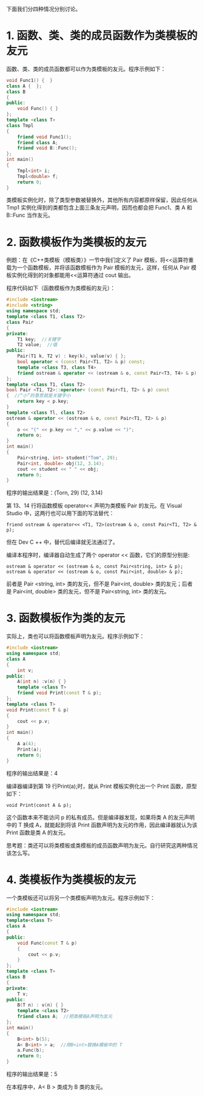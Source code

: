 下面我们分四种情况分别讨论。

# 1. 函数、类、类的成员函数作为类模板的友元

函数、类、类的成员函数都可以作为类模板的友元。程序示例如下：

```c++
void Func1() {  }
class A {  };
class B
{
public:
    void Func() { }
};
template <class T>
class Tmpl
{
    friend void Func1();
    friend class A;
    friend void B::Func();
};
int main()
{
    Tmpl<int> i;
    Tmpl<double> f;
    return 0;
}
```

类模板实例化时，除了类型参数被替换外，其他所有内容都原样保留，因此任何从 Tmp1 实例化得到的类都包含上面三条友元声明，因而也都会把 Func1、类 A 和 B::Func 当作友元。

# 2. 函数模板作为类模板的友元

例题：在《C++类模板（模板类）》一节中我们定义了 Pair 模板，将<<运算符重载为一个函数模板，并将该函数模板作为 Pair 模板的友元，这样，任何从 Pair 模板实例化得到的对象都能用<<运算符通过 cout 输出。

程序代码如下（函数模板作为类模板的友元）：

```c++
#include <iostream>
#include <string>
using namespace std;
template <class T1, class T2>
class Pair
{
private:
    T1 key;  //关键字
    T2 value;  //值
public:
    Pair(T1 k, T2 v) : key(k), value(v) { };
    bool operator < (const Pair<T1, T2> & p) const;
    template <class T3, class T4>
    friend ostream & operator << (ostream & o, const Pair<T3, T4> & p);
};
template <class T1, class T2>
bool Pair <T1, T2>::operator< (const Pair<T1, T2> & p) const
{  //“小”的意思就是关键字小
    return key < p.key;
}
template <class Tl, class T2>
ostream & operator << (ostream & o, const Pair<T1, T2> & p)
{
    o << "(" << p.key << "," << p.value << ")";
    return o;
}
int main()
{
    Pair<string, int> student("Tom", 29);
    Pair<int, double> obj(12, 3.14);
    cout << student << " " << obj;
    return 0;
}
```

程序的输出结果是：(Torn, 29) (12, 3.14)

第 13、14 行将函数模板 operator<< 声明为类模板 Pair 的友元。在 Visual Studio 中，这两行也可以用下面的写法替代：

    friend ostream & operator<< <T1, T2>(ostream & o, const Pair<T1, T2> & p);

但在 Dev C ++ 中，替代后编译就无法通过了。

编译本程序时，编译器自动生成了两个 operator << 函数，它们的原型分别是:

    ostream & operator << (ostream & o, const Pair<string, int> & p);
    ostream & operator << (ostream & o, const Pair<int, double> & p);

前者是 Pair <string, int> 类的友元，但不是 Pair<int, double> 类的友元；后者是 Pair<int, double> 类的友元，但不是 Pair<string, int> 类的友元。

# 3. 函数模板作为类的友元

实际上，类也可以将函数模板声明为友元。程序示例如下：

```c++
#include <iostream>
using namespace std;
class A
{
    int v;
public:
    A(int n) :v(n) { }
    template <class T>
    friend void Print(const T & p);
};
template <class T>
void Print(const T & p)
{
    cout << p.v;
}
int main()
{
    A a(4);
    Print(a);
    return 0;
}
```

程序的输出结果是：4

编译器编译到第 19 行Print(a);时，就从 Print 模板实例化出一个 Print 函数，原型如下：

    void Print(const A & p);

这个函数本来不能访问 p 的私有成员。但是编译器发现，如果将类 A 的友元声明中的 T 换成 A，就能起到将该 Print 函数声明为友元的作用，因此编译器就认为该 Print 函数是类 A 的友元。

思考题：类还可以将类模板或类模板的成员函数声明为友元。自行研究这两种情况该怎么写。

# 4. 类模板作为类模板的友元

一个类模板还可以将另一个类模板声明为友元。程序示例如下：

```c++
#include <iostream>
using namespace std;
template<class T>
class A
{
public:
    void Func(const T & p)
    {
        cout << p.v;
    }
};
template <class T>
class B
{
private:
    T v;
public:
    B(T n) : v(n) { }
    template <class T2>
    friend class A;  //把类模板A声明为友元
};
int main()
{
    B<int> b(5);
    A< B<int> > a;  //用B<int>替换A模板中的 T
    a.Func(b);
    return 0;
}
```

程序的输出结果是：5

在本程序中，A< B<int> > 类成为 B<int> 类的友元。

